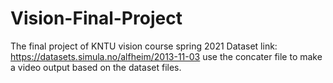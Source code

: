 # Vision-Final-Project
The final project of KNTU vision course spring 2021
Dataset link:
https://datasets.simula.no/alfheim/2013-11-03
use the concater file to make a video output based on the dataset files.
